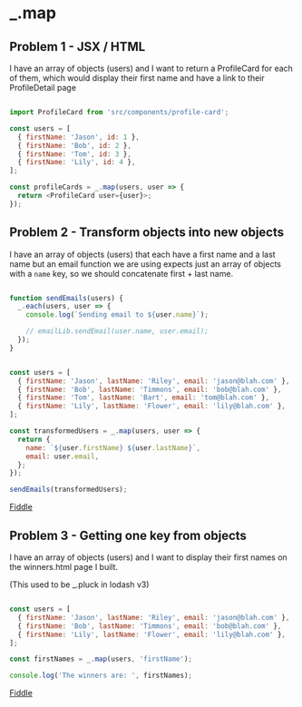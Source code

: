 # _.map

## Problem 1 - JSX / HTML

I have an array of objects (users) and I want to return a ProfileCard for each of them, which would display their first name and have a link to their ProfileDetail page

```javascript

import ProfileCard from 'src/components/profile-card';

const users = [
  { firstName: 'Jason', id: 1 },
  { firstName: 'Bob', id: 2 },
  { firstName: 'Tom', id: 3 },
  { firstName: 'Lily', id: 4 },
];

const profileCards = _.map(users, user => {
  return <ProfileCard user={user}>;
});

```

## Problem 2 - Transform objects into new objects

I have an array of objects (users) that each have a first name and a last name but an email function we are using expects just an array of objects with a `name` key, so we should concatenate first + last name.

```javascript

function sendEmails(users) {
  _.each(users, user => {
    console.log(`Sending email to ${user.name}`);

    // emailLib.sendEmail(user.name, user.email);
  });
}


const users = [
  { firstName: 'Jason', lastName: 'Riley', email: 'jason@blah.com' },
  { firstName: 'Bob', lastName: 'Timmons', email: 'bob@blah.com' },
  { firstName: 'Tom', lastName: 'Bart', email: 'tom@blah.com' },
  { firstName: 'Lily', lastName: 'Flower', email: 'lily@blah.com' },
];

const transformedUsers = _.map(users, user => {
  return {
    name: `${user.firstName} ${user.lastName}`,
    email: user.email,
  };
});

sendEmails(transformedUsers);

```

[Fiddle](https://jsfiddle.net/dug0modm/1/)


## Problem 3 - Getting one key from objects

I have an array of objects (users) and I want to display their first names on the winners.html page I built.

(This used to be _.pluck in lodash v3)

```javascript

const users = [
  { firstName: 'Jason', lastName: 'Riley', email: 'jason@blah.com' },
  { firstName: 'Bob', lastName: 'Timmons', email: 'bob@blah.com' },
  { firstName: 'Lily', lastName: 'Flower', email: 'lily@blah.com' },
];

const firstNames = _.map(users, 'firstName');

console.log('The winners are: ', firstNames);

```

[Fiddle](https://jsfiddle.net/h8smyn45/)

